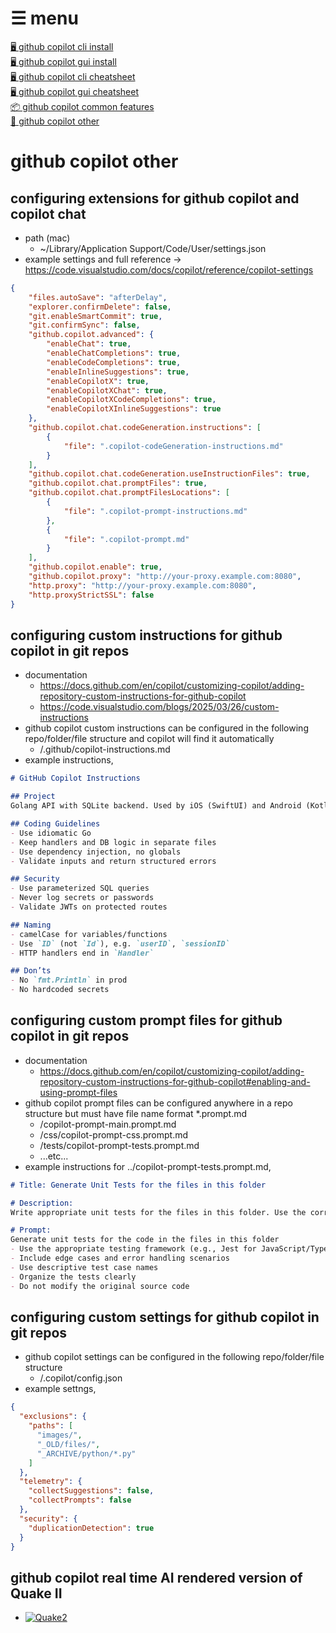 # ☰ menu

[🖥️ github copilot cli install](0-1-github-copilot-cli-install.md)  
[🖥 github copilot gui install](0-2-github-copilot-gui-install.md)  
[🖥️ github copilot cli cheatsheet](1-1-github-copilot-cli-cheatsheet.md)  
[🖥 github copilot gui cheatsheet](1-2-github-copilot-gui-cheatsheet.md)  
[📦 github copilot common features](1-3-github-copilot-common.md)  
[🎯 github copilot other](2-1-github-copilot-other.md)

# github copilot other

## configuring extensions for github copilot and copilot chat

- path (mac)
  - ~/Library/Application Support/Code/User/settings.json
- example settings and full reference -> https://code.visualstudio.com/docs/copilot/reference/copilot-settings
```json
{
    "files.autoSave": "afterDelay",
    "explorer.confirmDelete": false,
    "git.enableSmartCommit": true,
    "git.confirmSync": false,
    "github.copilot.advanced": {
        "enableChat": true,
        "enableChatCompletions": true,
        "enableCodeCompletions": true,
        "enableInlineSuggestions": true,
        "enableCopilotX": true,
        "enableCopilotXChat": true,
        "enableCopilotXCodeCompletions": true,
        "enableCopilotXInlineSuggestions": true
    },
    "github.copilot.chat.codeGeneration.instructions": [
        {
            "file": ".copilot-codeGeneration-instructions.md"
        }       
    ],
    "github.copilot.chat.codeGeneration.useInstructionFiles": true,
    "github.copilot.chat.promptFiles": true,
    "github.copilot.chat.promptFilesLocations": [
        {
            "file": ".copilot-prompt-instructions.md"
        },
        {
            "file": ".copilot-prompt.md"
        }
    ],
    "github.copilot.enable": true,
    "github.copilot.proxy": "http://your-proxy.example.com:8080",
    "http.proxy": "http://your-proxy.example.com:8080",
    "http.proxyStrictSSL": false
}
```

## configuring custom instructions for github copilot in git repos

- documentation
  - https://docs.github.com/en/copilot/customizing-copilot/adding-repository-custom-instructions-for-github-copilot
  - https://code.visualstudio.com/blogs/2025/03/26/custom-instructions 
- github copilot custom instructions can be configured in the following repo/folder/file structure and copilot will find it automatically
  - <REPO>/.github/copilot-instructions.md
- example instructions,
```markdown
# GitHub Copilot Instructions

## Project
Golang API with SQLite backend. Used by iOS (SwiftUI) and Android (Kotlin) mobile apps.

## Coding Guidelines
- Use idiomatic Go
- Keep handlers and DB logic in separate files
- Use dependency injection, no globals
- Validate inputs and return structured errors

## Security
- Use parameterized SQL queries
- Never log secrets or passwords
- Validate JWTs on protected routes

## Naming
- camelCase for variables/functions
- Use `ID` (not `Id`), e.g. `userID`, `sessionID`
- HTTP handlers end in `Handler`

## Don’ts
- No `fmt.Println` in prod
- No hardcoded secrets
```

## configuring custom prompt files for github copilot in git repos

- documentation
  - https://docs.github.com/en/copilot/customizing-copilot/adding-repository-custom-instructions-for-github-copilot#enabling-and-using-prompt-files
- github copilot prompt files can be configured anywhere in a repo structure but must have file name format *.prompt.md
  - <REPO>/copilot-prompt-main.prompt.md
  - <REPO>/css/copilot-prompt-css.prompt.md
  - <REPO>/tests/copilot-prompt-tests.prompt.md
  - ...etc...
- example instructions for ../copilot-prompt-tests.prompt.md,
```markdown
# Title: Generate Unit Tests for the files in this folder

# Description:
Write appropriate unit tests for the files in this folder. Use the correct testing framework based on the language and structure of the code.

# Prompt:
Generate unit tests for the code in the files in this folder  
- Use the appropriate testing framework (e.g., Jest for JavaScript/TypeScript, Pytest for Python, etc.)  
- Include edge cases and error handling scenarios  
- Use descriptive test case names  
- Organize the tests clearly  
- Do not modify the original source code  
```

## configuring custom settings for github copilot in git repos

- github copilot settings can be configured in the following repo/folder/file structure
  - <REPO>/.copilot/config.json
- example settngs,
```json
{
  "exclusions": {
    "paths": [
      "images/",
      "_OLD/files/",
      "_ARCHIVE/python/*.py"
    ]
  },
  "telemetry": {
    "collectSuggestions": false,
    "collectPrompts": false
  },
  "security": {
    "duplicationDetection": true
  }
}
```

## github copilot real time AI rendered version of Quake II 

- [![Quake2](https://upload.wikimedia.org/wikipedia/en/b/b5/Quake2box.jpg)](https://copilot.microsoft.com/wham "Click to play a real-time AI-rendered version of Quake II in your browser using Microsoft WHAMM")

